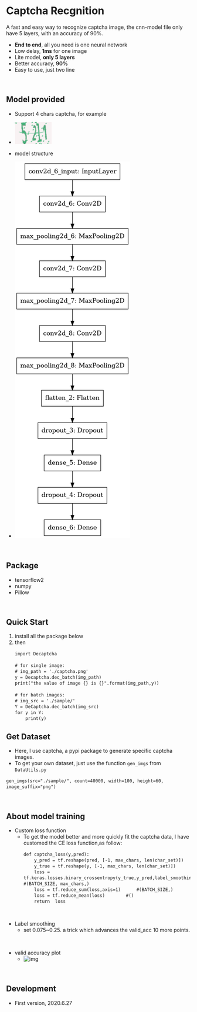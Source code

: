 # Captcha Recgnition
 A fast and easy way to recognize captcha image, the cnn-model file only have 5 layers, with an accuracy of 90%.
- **End to end**, all you need is one neural network
- Low delay, **1ms** for one image
- Lite model, **only 5 layers**
- Better accuracy, **90%**
- Easy to use, just two line

</br>

## Model provided
-  Support 4 chars captcha, for example
 - ![img](./README_IMG/52l1.png)

-  model structure
 - ![img](./README_IMG/model.png) 

</br>

## Package
- tensorflow2
- numpy 
- Pillow

</br>

## Quick Start
1. install all the package below
2. then
    ```
    import Decaptcha

    # for single image:
    # img_path = './captcha.png'
    y = Decaptcha.dec_batch(img_path)
    print("the value of image {} is {}".format(img_path,y))

    # for batch images:
    # img_src = './sample/'
    Y = DeCaptcha.dec_batch(img_src)
    for y in Y:
        print(y)

    ```
    
## Get Dataset
- Here, I use captcha, a pypi package to generate specific captcha images.
- To get your own dataset, just use the function ```gen_imgs``` from ```DataUtils.py```
```
gen_imgs(src="./sample/", count=40000, width=100, height=60, image_suffix="png")
```

</br>

## About model training
- Custom loss function
    - To get the model better and more quickly fit the captcha data, I have customed the CE loss function,as follow:
        ```
        def captcha_loss(y,pred):
            y_pred = tf.reshape(pred, [-1, max_chars, len(char_set)]) 
            y_true = tf.reshape(y, [-1, max_chars, len(char_set)]) 
            loss = tf.keras.losses.binary_crossentropy(y_true,y_pred,label_smoothing=0.1)   #(BATCH_SIZE, max_chars,)
            loss = tf.reduce_sum(loss,axis=1)      #(BATCH_SIZE,)
            loss = tf.reduce_mean(loss)        #()
            return  loss
        ```
    
</br>

- Label smoothing
    - set 0.075~0.25. a trick which advances the valid_acc 10 more points.

</br>

- valid accuracy plot
    - ![img](/home/dynmi/Documents/project/Captcha_Recgnition/README_IMG/ls20.png)

</br>

## Development
- First version, 2020.6.27
